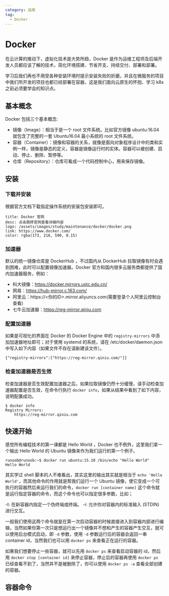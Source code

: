 ```yaml
---
category: 运维
tag: 
  - Docker
---
```


# Docker
在云计算的推动下，虚拟化技术是大势所趋，Docker 是作为运维工程师及后端开发人员都应该了解的技术，简化环境搭建、节省开支、持续交付、部署和部署。

学习后我们再也不用受各种安装环境时提示安装失败的折磨，并且在微服务的项目中我们所开发的项目也都已经部署在容器，这是我们面向云原生的怀抱、学习 k8s 之前必须要学会的知识点。

## 基本概念
Docker 包括三个基本概念:
- 镜像（Image）：相当于是一个 root 文件系统。比如官方镜像 ubuntu:16.04 就包含了完整的一套 Ubuntu16.04 最小系统的 root 文件系统。
- 容器（Container）：镜像和容器的关系，就像是面向对象程序设计中的类和实例一样，镜像是静态的定义，容器是镜像运行时的实体。容器可以被创建、启动、停止、删除、暂停等。
- 仓库（Repository）：仓库可看成一个代码控制中心，用来保存镜像。

## 安装
### 下载并安装
根据官方文档下载指定操作系统的安装包安装即可。

```card
title: Docker 官网
desc: 点击跳转官网查看详细内容
logo: /assets/images/study/maintenance/docker/docker.png
link: https://www.docker.com/
color: rgba(173, 216, 590, 0.15)
```

### 加速器
默认的统一镜像仓库是 DockerHub ，不过国内从 DockerHub 拉取镜像有时会遇到困难，此时可以配置镜像加速器。Docker 官方和国内很多云服务商都提供了国内加速器服务，例如：
- 科大镜像：https://docker.mirrors.ustc.edu.cn/
- 网易：https://hub-mirror.c.163.com/
- 阿里云：https://<你的ID>.mirror.aliyuncs.com(需要登录个人阿里云控制台查看)
- 七牛云加速器：https://reg-mirror.qiniu.com

### 配置加速器
如果是可视化的界面在 Docker 的 Docker Engine 中的 ```registry-mirrors``` 中添加加速器地址即可；对于使用 systemd 的系统，请在 /etc/docker/daemon.json 中写入如下内容（如果文件不存在请新建该文件）。
```
{"registry-mirrors":["https://reg-mirror.qiniu.com/"]}
```

### 检查加速器是否生效
检查加速器是否生效配置加速器之后，如果拉取镜像仍然十分缓慢，请手动检查加速器配置是否生效，在命令行执行 ```docker info```，如果从结果中看到了如下内容，说明配置成功。
```shell
$ docker info
Registry Mirrors:
    https://reg-mirror.qiniu.com
```

## 快速开始
感觉所有编程技术的第一课都是 Hello World ，Docker 也不例外，这里我们拿一个输出 Hello World 的 Ubuntu 镜像来作为我们运行的第一个例子。

```docker
runoob@runoob:~$ docker run ubuntu:15.10 /bin/echo "Hello World"
Hello World
```

其实学过 shell 脚本的人不难看出，其实这里的输出其实就是相当于 ```echo 'Hello World'```，而其他命令的作用就是帮我们运行一个 Ubuntu 镜像，使它变成一个可执行的容器然后来运行我们的命令，```docker run [container name]``` 这个命令就是运行指定容器的命令，而这个命令也可以指定很多参数，比如；

-t: 在新容器内指定一个伪终端或终端。
-i: 允许你对容器内的标准输入 (STDIN) 进行交互。

一般我们使用这两个命令就是在第一次启动容器的时候直接进入到容器内部进行编辑，当然如果你第一次只是想运行出一个镜像并不想和产生的容器产生交互，就可以使用后台模式启动，即 ```-d``` 参数，使用 ```-d``` 参数运行后的容器会返回一串 container id，当然我们也可以用 ```docker ps``` 来查看正在运行的容器。

如果我们想要停止一些容器，就可以先用 ```docker ps``` 来查看启动容器的 id，然后用 ```docker stop [container id]``` 来停止容器，停止后的容器再使用 ```docker ps``` 已经查看不到了，当然并不是被删除了，你可以使用 ```docker ps -a``` 查看全部创建的容器。

## 容器命令

